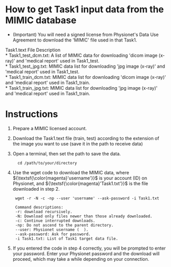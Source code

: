 # How to get Task1 input data from the MIMIC database

- (Important) You will need a signed license from Physionet's Data Use Agreement to download the 'MIMIC' file used in that Task1.

Task1.text File Description<br/>
	* Task1_test_dcm.txt: A list of MIMIC data for downloading 'dicom image (x-ray)' and 'medical report' used in Task1_test.<br/>
	* Task1_test_jpg.txt: MIMIC data list for downloading 'jpg image (x-ray)' and 'medical report' used in Task1_test.<br/>
	* Task1_train_dcm.txt: MIMIC data list for downloading 'dicom image (x-ray)' and 'medical report' used in Task1_train.<br/>
	* Task1_train_jpg.txt: MIMIC data list for downloading 'jpg image (x-ray)' and 'medical report' used in Task1_train.<br/>

# Instructions

1. Prepare a MIMIC licensed account.

2. Download the Task1.text file (train, test) according to the extension of the image you want to use (save it in the path to receive data)

3. Open a terminal, then set the path to save the data.
	>
		 cd /path/to/your/directory

4. Use the wget code to download the MIMIC data, where ${\textsf{\color{magenta}'username'}}$ is your account (ID) on Physionet, and ${\textsf{\color{magenta}'Task1.txt'}}$ is the file downloaded in step 2.

	>
		wget -r -N -c -np --user 'username' --ask-password -i Task1.txt
	
	> 
	
		Command descriptions:
		-r: download recursively.
		-N: Download only files newer than those already downloaded.
		-c: Continue interrupted downloads.
		-np: Do not ascend to the parent directory.
		--user: Physionet username (  ).
		--ask-password: Ask for password.
		-i Task1.txt: List of Task1 target data file.

5. If you entered the code in step 4 correctly, you will be prompted to enter your password. Enter your Physionet password and the download will proceed, which may take a while depending on your connection.

